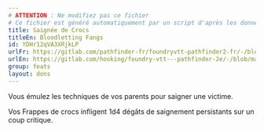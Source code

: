 ```yaml
---
# ATTENTION : Ne modifiez pas ce fichier
# Ce fichier est généré automatiquement par un script d'après les données du module Foundry VTT officiel et de sa traduction
title: Saignée de Crocs
titleEn: Bloodletting Fangs
id: YDHr12qVA3XRjkLP
urlFr: https://gitlab.com/pathfinder-fr/foundryvtt-pathfinder2-fr/-/blob/master/data/feats/YDHr12qVA3XRjkLP.htm
urlEn: https://gitlab.com/hooking/foundry-vtt---pathfinder-2e/-/blob/master/packs/data/feats.db/bloodletting-fangs.json
group: feats
layout: dons
---
```

Vous émulez les techniques de vos parents pour saigner une victime.

Vos Frappes de crocs infligent <a class="inline-roll roll" data-mode="roll" data-flavor="dégâts de saignement persistants" data-formula="1d4" title="saignement persistants"><i class="fas fa-dice-d20"></i>1d4</a> dégâts de saignement persistants sur un coup critique.


